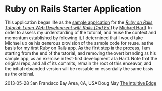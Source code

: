 # Ruby on Rails Starter Application

This application began life as the [sample application](http://github.com/railstutorial/sample_app_2nd_ed) for the 
[*Ruby on Rails Tutorial: Learn Web Development with Rails (2nd Ed.)*](http://railstutorial.org/)
by [Michael Hartl](http://michaelhartl.com/). In order to assess my understanding of the tutorial, and reuse the context and momentum established by following it, I determined that I would take Michael up on his generous provision of the sample code for reuse, as the basis for my first Ruby on Rails app.  As the first step in the process, I am starting from the end of the tutorial, and removing the overt branding as his sample app, as an exercise in test-first development a la Hartl.  Note that the original repo, and all of its commits, remain the root of this endeavor, and the initial rebranded version will be reusable on essentially the same basis as the original.

2013-05-28
San Francisco Bay Area, CA, USA
Doug May
[The Intuitive Edge](http://intuedge.net)

